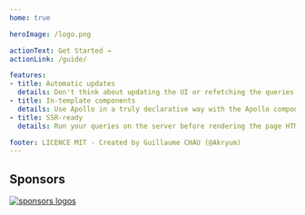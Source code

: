 ```yaml
---
home: true

heroImage: /logo.png

actionText: Get Started →
actionLink: /guide/

features:
- title: Automatic updates
  details: Don't think about updating the UI or refetching the queries!
- title: In-template components
  details: Use Apollo in a truly declarative way with the Apollo components
- title: SSR-ready
  details: Run your queries on the server before rendering the page HTML

footer: LICENCE MIT - Created by Guillaume CHAU (@Akryum)
---
```


<sponsor-button/>

## Sponsors

[![sponsors logos](https://guillaume-chau.info/sponsors.png)](https://guillaume-chau.info/sponsors)
